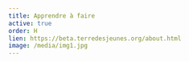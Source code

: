 ```yaml
---
title: Apprendre à faire
active: true
order: H
lien: https://beta.terredesjeunes.org/about.html
image: /media/img1.jpg
---
```

